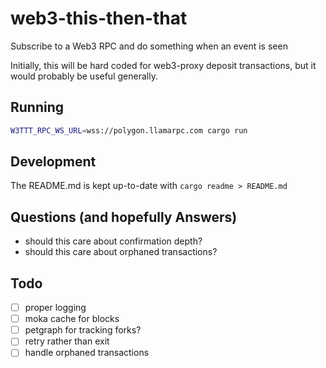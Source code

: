 # web3-this-then-that

Subscribe to a Web3 RPC and do something when an event is seen

Initially, this will be hard coded for web3-proxy deposit transactions,
but it would probably be useful generally.

## Running

```bash
W3TTT_RPC_WS_URL=wss://polygon.llamarpc.com cargo run
```

## Development

The README.md is kept up-to-date with `cargo readme > README.md`

## Questions (and hopefully Answers)

- should this care about confirmation depth?
- should this care about orphaned transactions?

## Todo

- [ ] proper logging
- [ ] moka cache for blocks
- [ ] petgraph for tracking forks?
- [ ] retry rather than exit
- [ ] handle orphaned transactions
